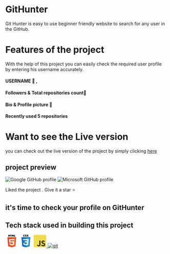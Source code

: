 # GitHunter

Git Hunter is easy to use beginner friendly website to search for any user in the GitHub.

# Features of the project
With the help of this project you can easily check the required user profile by entering his username accurately.

#### USERNAME 👤 ,
#### Followers & Total repositories count🌟
#### Bio & Profile picture 🧑
#### Recently used 5 repositories

# Want to see the Live version
you can check out the live version of the project by simply clicking [here](
https://git-hunter.netlify.app/)


## project preview 



![Google GitHub profile](https://user-images.githubusercontent.com/119673958/227149786-e0e339e1-8faa-4d35-a68f-bc67f8c5a92a.jpg)
![Microsoft GitHub profile](https://user-images.githubusercontent.com/119673958/227149834-845f6b9d-8c3f-4e10-9867-9f00f5bbfd71.jpg)



Liked the project . Give it a star ⭐


## it's time to check your profile on GitHunter 

## Tech stack used in building this project

<img src="https://raw.githubusercontent.com/devicons/devicon/master/icons/html5/html5-original-wordmark.svg" alt="html5" width="40" height="40"/> </a>
<img src="https://raw.githubusercontent.com/devicons/devicon/master/icons/css3/css3-original-wordmark.svg" alt="css3" width="40" height="40"/> </a>
<a href="https://developer.mozilla.org/en-US/docs/Web/JavaScript" target="_blank" rel="noreferrer"> <img src="https://raw.githubusercontent.com/devicons/devicon/master/icons/javascript/javascript-original.svg" alt="javascript" width="40" height="40"/> </a>  <a href="https://git-scm.com/" target="_blank" rel="noreferrer"> 
  <img src="https://www.vectorlogo.zone/logos/git-scm/git-scm-icon.svg" alt="git" width="40" height="40"/> </a> 
  

